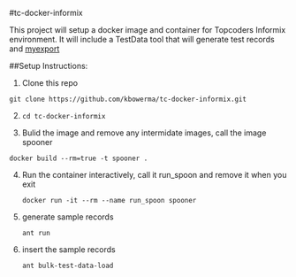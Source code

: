 #tc-docker-informix

This project will setup a docker image and container for Topcoders Informix environment.  It will include a TestData tool that will generate test records and [myexport](http://www.iiug.org/software/archive/myexport_shar.README_05262014.txt) 

##Setup Instructions:

1.  Clone this repo

``` git clone https://github.com/kbowerma/tc-docker-informix.git ```

2.  ```cd tc-docker-informix```

3.  Bulid the image and remove any intermidate images, call the image spooner
 
   ```docker build --rm=true -t spooner .```

4.  Run the container interactively, call it run_spoon and remove it when you exit
   
    ```docker run -it --rm --name run_spoon spooner```

5.  generate sample records 

     ```ant run```

6.  insert the sample records

    ```ant bulk-test-data-load```


